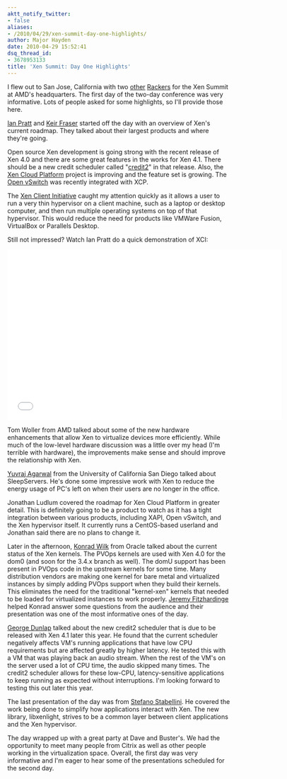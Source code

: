```yaml
---
aktt_notify_twitter:
- false
aliases:
- /2010/04/29/xen-summit-day-one-highlights/
author: Major Hayden
date: 2010-04-29 15:52:41
dsq_thread_id:
- 3678953133
title: 'Xen Summit: Day One Highlights'
---
```


I flew out to San Jose, California with two [other][1] [Rackers][2] for the Xen Summit at AMD's headquarters. The first day of the two-day conference was very informative. Lots of people asked for some highlights, so I'll provide those here.

[Ian Pratt][3] and [Keir Fraser][4] started off the day with an overview of Xen's current roadmap. They talked about their largest products and where they're going.

Open source Xen development is going strong with the recent release of Xen 4.0 and there are some great features in the works for Xen 4.1. There should be a new credit scheduler called "[credit2][5]" in that release. Also, the [Xen Cloud Platform][6] project is improving and the feature set is growing. The [Open vSwitch][7] was recently integrated with XCP.

The [Xen Client Initiative][8] caught my attention quickly as it allows a user to run a very thin hypervisor on a client machine, such as a laptop or desktop computer, and then run multiple operating systems on top of that hypervisor. This would reduce the need for products like VMWare Fusion, VirtualBox or Parallels Desktop.

Still not impressed? Watch Ian Pratt do a quick demonstration of XCI:

<span class="youtube"><iframe title="YouTube video player" class="youtube-player" type="text/html" width="620" height="385" src="//www.youtube.com/embed/b2-K1dbzZPk?wmode=transparent&fs=1&hl=en&modestbranding=1&iv_load_policy=3&showsearch=0&rel=1&theme=dark&hd=1" frameborder="0" allowfullscreen></iframe></span>

Tom Woller from AMD talked about some of the new hardware enhancements that allow Xen to virtualize devices more efficiently. While much of the low-level hardware discussion was a little over my head (I'm terrible with hardware), the improvements make sense and should improve the relationship with Xen.

[Yuvraj Agarwal][9] from the University of California San Diego talked about SleepServers. He's done some impressive work with Xen to reduce the energy usage of PC's left on when their users are no longer in the office.

Jonathan Ludlum covered the roadmap for Xen Cloud Platform in greater detail. This is definitely going to be a product to watch as it has a tight integration between various products, including XAPI, Open vSwitch, and the Xen hypervisor itself. It currently runs a CentOS-based userland and Jonathan said there are no plans to change it.

Later in the afternoon, [Konrad Wilk][10] from Oracle talked about the current status of the Xen kernels. The PVOps kernels are used with Xen 4.0 for the dom0 (and soon for the 3.4.x branch as well). The domU support has been present in PVOps code in the upstream kernels for some time. Many distribution vendors are making one kernel for bare metal and virtualized instances by simply adding PVOps support when they build their kernels. This eliminates the need for the traditional "kernel-xen" kernels that needed to be loaded for virtualized instances to work properly. [Jeremy Fitzhardinge][11] helped Konrad answer some questions from the audience and their presentation was one of the most informative ones of the day.

[George Dunlap][12] talked about the new credit2 scheduler that is due to be released with Xen 4.1 later this year. He found that the current scheduler negatively affects VM's running applications that have low CPU requirements but are affected greatly by higher latency. He tested this with a VM that was playing back an audio stream. When the rest of the VM's on the server used a lot of CPU time, the audio skipped many times. The credit2 scheduler allows for these low-CPU, latency-sensitive applications to keep running as expected without interruptions. I'm looking forward to testing this out later this year.

The last presentation of the day was from [Stefano Stabellini][13]. He covered the work being done to simplify how applications interact with Xen. The new library, libxenlight, strives to be a common layer between client applications and the Xen hypervisor.

The day wrapped up with a great party at Dave and Buster's. We had the opportunity to meet many people from Citrix as well as other people working in the virtualization space. Overall, the first day was very informative and I'm eager to hear some of the presentations scheduled for the second day.

 [1]: http://twitter.com/ajmesserli
 [2]: http://twitter.com/h1nch
 [3]: http://en.wikipedia.org/wiki/Ian_Pratt_(computer_scientist)
 [4]: http://www.xen.org/community/spotlight/keirfraser.html
 [5]: http://wiki.xensource.com/xenwiki/Credit2_Scheduler_Development
 [6]: http://www.xen.org/products/cloudxen.html
 [7]: http://openvswitch.org/
 [8]: http://www.xen.org/products/xci.html
 [9]: http://mesl.ucsd.edu/yuvraj/
 [10]: http://www.linkedin.com/in/darnok
 [11]: http://www.goop.org/~jeremy/
 [12]: http://www.xen.org/community/spotlight/dunlap.html
 [13]: http://uk.linkedin.com/in/stabellini